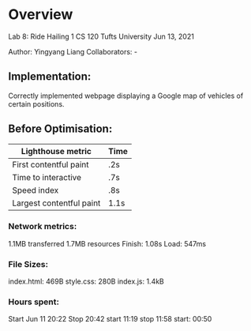 # Overview
Lab 8: Ride Hailing 1
CS 120 Tufts University
Jun 13, 2021

Author: Yingyang Liang
Collaborators: -

## Implementation:
Correctly implemented webpage displaying a Google map of vehicles of certain
positions.

## Before Optimisation:
Lighthouse metric | Time
----------------- | -----
First contentful paint | .2s
Time to interactive | .7s
Speed index | .8s
Largest contentful paint | 1.1s

### Network metrics:
1.1MB transferred
1.7MB resources
Finish: 1.08s
Load: 547ms

### File Sizes:
index.html: 469B
style.css: 280B
index.js: 1.4kB


### Hours spent:
Start Jun 11 20:22
Stop 20:42
start 11:19
stop 11:58
start: 00:50
